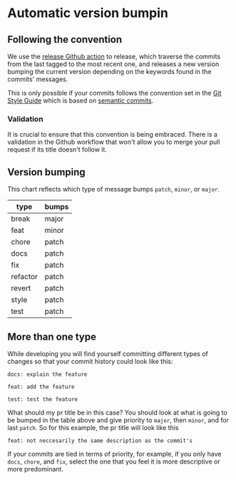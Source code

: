 # Automatic version bumpin

## Following the convention

We use the [release Github action](https://github.com/ArtyfactMetaverse/catalyst/actions/workflows/release.yml) to release, which traverse the commits from the last tagged to the most recent one, and releases a new version bumping the current version depending on the keywords found in the commits' messages.

This is only possible if your commits follows the convention set in the [Git Style Guide](https://github.com/ArtyfactMetaverse/adr/blob/main/docs/ADR-6-git-style-guide.md) which is based on [semantic commits](https://sparkbox.com/foundry/semantic_commit_messages).

### Validation

 It is crucial to ensure that this convention is being embraced. There is a validation in the Github workflow that won't allow you to merge your pull request if its title doesn't follow it.

## Version bumping

This chart reflects which type of message bumps `patch`, `minor`, or `major`.

| type      | bumps |
| --------- | ----- |
| break     | major |
| feat      | minor |
| chore     | patch |
| docs      | patch |
| fix       | patch |
| refactor  | patch |
| revert    | patch |
| style     | patch |
| test      | patch |

## More than one type

While developing you will find yourself committing different types of changes so that your commit history could look like this:

```
docs: explain the feature
```
```
feat: add the feature
```
```
test: test the feature
```

What should my pr title be in this case? You should look at what is going to be bumped in the table above and give priority to `major`, then `minor`, and for last `patch`. So for this example, the pr title will look like this

```
feat: not neccesarily the same description as the commit's
```

If your commits are tied in terms of priority, for example, if you only have `docs`, `chore`, and `fix`, select the one that you feel it is more descriptive or more predominant.
